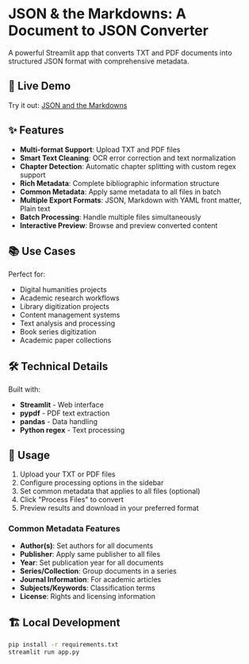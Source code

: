 # JSON & the Markdowns: A Document to JSON Converter

A powerful Streamlit app that converts TXT and PDF documents into structured JSON format with comprehensive metadata.

## 🚀 Live Demo

Try it out: [JSON and the Markdowns](https://json-and-the-markdowns.streamlit.app/)

## ✨ Features

- **Multi-format Support**: Upload TXT and PDF files
- **Smart Text Cleaning**: OCR error correction and text normalization
- **Chapter Detection**: Automatic chapter splitting with custom regex support
- **Rich Metadata**: Complete bibliographic information structure
- **Common Metadata**: Apply same metadata to all files in batch
- **Multiple Export Formats**: JSON, Markdown with YAML front matter, Plain text
- **Batch Processing**: Handle multiple files simultaneously
- **Interactive Preview**: Browse and preview converted content

## 📚 Use Cases

Perfect for:
- Digital humanities projects
- Academic research workflows
- Library digitization projects
- Content management systems
- Text analysis and processing
- Book series digitization
- Academic paper collections

## 🛠️ Technical Details

Built with:
- **Streamlit** - Web interface
- **pypdf** - PDF text extraction
- **pandas** - Data handling
- **Python regex** - Text processing

## 📖 Usage

1. Upload your TXT or PDF files
2. Configure processing options in the sidebar
3. Set common metadata that applies to all files (optional)
4. Click "Process Files" to convert
5. Preview results and download in your preferred format

### Common Metadata Features

- **Author(s)**: Set authors for all documents
- **Publisher**: Apply same publisher to all files
- **Year**: Set publication year for all documents
- **Series/Collection**: Group documents in a series
- **Journal Information**: For academic articles
- **Subjects/Keywords**: Classification terms
- **License**: Rights and licensing information

## 🏗️ Local Development

```bash
pip install -r requirements.txt
streamlit run app.py

